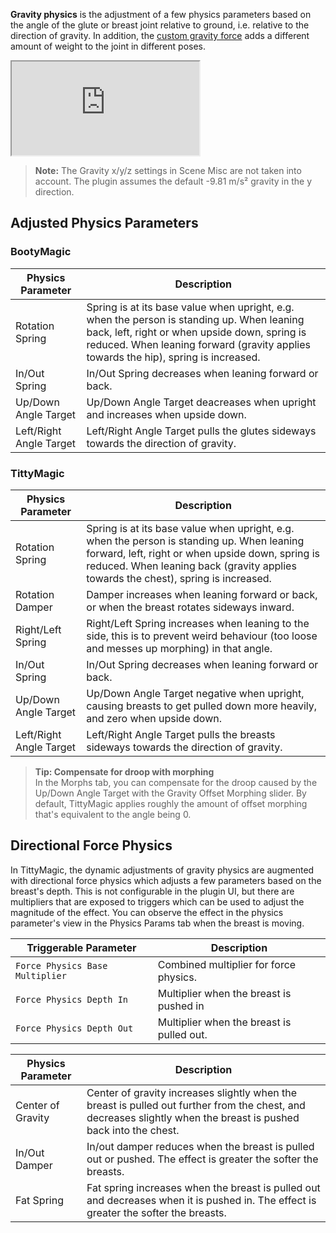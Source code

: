 **Gravity physics** is the adjustment of a few physics parameters based on the angle of the glute or breast joint relative to ground, i.e. relative to the direction of gravity. In addition, the [custom gravity force](../custom_gravity_force/) adds a different amount of weight to the joint in different poses.

<div class='video-container'>
  <iframe
    src='https://videos.sproutvideo.com/embed/709fdbb31d1decc9f9/311a7482d7cc163a?playerTheme=dark&amp;playerColor=2f3437'
    allowfullscreen
    referrerpolicy='no-referrer-when-downgrade'
    title='Gravity physics'>
  </iframe>
</div>

> **Note:** The Gravity x/y/z settings in Scene Misc are not taken into account. The plugin assumes the default -9.81 m/s² gravity in the y direction.

## Adjusted Physics Parameters

### BootyMagic

| Physics Parameter | Description |
|-------------------|-------------|
| Rotation Spring | Spring is at its base value when upright, e.g. when the person is standing up. When leaning back, left, right or when upside down, spring is reduced. When leaning forward (gravity applies towards the hip), spring is increased.
| In/Out Spring | In/Out Spring decreases when leaning forward or back. |
| Up/Down Angle Target | Up/Down Angle Target deacreases when upright and increases when upside down. |
| Left/Right Angle Target | Left/Right Angle Target pulls the glutes sideways towards the direction of gravity. |

### TittyMagic

| Physics Parameter | Description |
|-------------------|-------------|
| Rotation Spring | Spring is at its base value when upright, e.g. when the person is standing up. When leaning forward, left, right or when upside down, spring is reduced. When leaning back (gravity applies towards the chest), spring is increased.
| Rotation Damper | Damper increases when leaning forward or back, or when the breast rotates sideways inward. |
| Right/Left Spring | Right/Left Spring increases when leaning to the side, this is to prevent weird behaviour (too loose and messes up morphing) in that angle. |
| In/Out Spring | In/Out Spring decreases when leaning forward or back. |
| Up/Down Angle Target | Up/Down Angle Target negative when upright, causing breasts to get pulled down more heavily, and zero when upside down. |
| Left/Right Angle Target | Left/Right Angle Target pulls the breasts sideways towards the direction of gravity. |

> **Tip: Compensate for droop with morphing**<br/>
> In the Morphs tab, you can compensate for the droop caused by the Up/Down Angle Target with the Gravity Offset Morphing slider. By default, TittyMagic applies roughly the amount of offset morphing that's equivalent to the angle being 0.

## Directional Force Physics

In TittyMagic, the dynamic adjustments of gravity physics are augmented with directional force physics which adjusts a few parameters based on the breast's depth. This is not configurable in the plugin UI, but there are multipliers that are exposed to triggers which can be used to adjust the magnitude of the effect. You can observe the effect in the physics parameter's view in the Physics Params tab when the breast is moving.

| Triggerable Parameter | Description |
|-------------------|-------------|
| `Force Physics Base Multiplier` | Combined multiplier for force physics. |
| `Force Physics Depth In` | Multiplier when the breast is pushed in |
| `Force Physics Depth Out` | Multiplier when the breast is pulled out. |

| Physics Parameter | Description |
|-------------------|-------------|
| Center of Gravity | Center of gravity increases slightly when the breast is pulled out further from the chest, and decreases slightly when the breast is pushed back into the chest. |
| In/Out Damper | In/out damper reduces when the breast is pulled out or pushed. The effect is greater the softer the breasts. |
| Fat Spring | Fat spring increases when the breast is pulled out and decreases when it is pushed in. The effect is greater the softer the breasts. |
